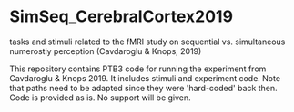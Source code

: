 # SimSeq_CerebralCortex2019
tasks and stimuli related to the fMRI study on sequential vs. simultaneous numerostiy perception (Cavdaroglu &amp; Knops, 2019)

This repository contains PTB3 code for running the experiment from Cavdaroglu & Knops 2019. 
It includes stimuli and experiment code. Note that paths need to be adapted since they were 'hard-coded' back then. 
Code is provided as is. No support will be given.

